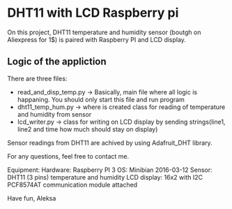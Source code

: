 # DHT11 with LCD Raspberry pi

On this project, DHT11 temperature and humidity sensor (boutgh on Aliexpress for 1$) is paired with Raspberry PI and LCD display.

## Logic of the appliction

There are three files:

- read_and_disp_temp.py -> Basically, main file where all logic is happaning. You should only start this file and run program
- dht11_temp_hum.py -> where is created class for reading of temperature and humidity from sensor
- lcd_writer.py -> class for writing on LCD display by sending strings(line1, line2 and time how much should stay on display)
    
   
Sensor readings from DHT11 are achived by using Adafruit_DHT library.

For any questions, feel free to contact me.


Equipment:
Hardware: Raspberry PI 3
OS: Minibian 2016-03-12
Sensor: DHT11 (3 pins) temperature and humidity
LCD display: 16x2 with I2C PCF8574AT communication module attached

Have fun,
Aleksa
